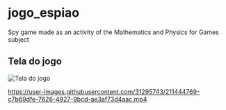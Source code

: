 # jogo_espiao
Spy game made as an activity of the Mathematics and Physics for Games subject

## Tela do jogo
![Tela do jogo](https://raw.githubusercontent.com/icaroslb/jogo_espiao/master/modelos/tela_jogo_espiao.png)

https://user-images.githubusercontent.com/31295743/211444769-c7b69dfe-7626-4927-9bcd-ae3af73d4aac.mp4
